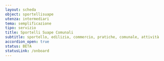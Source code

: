 ```yaml
---
layout: scheda
object: sportellisuape
utenza: intermediari
tema: semplificazione
tipo: servizio
title: Sportelli Suape Comunali
subtitle: sportello, edilizia, commercio, pratiche, comunale, attività produttive 
accordion_open: true
status: BETA
statusLink: /onboard
---
```

